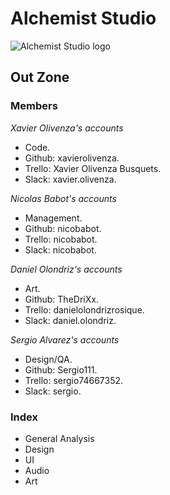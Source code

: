 # Alchemist Studio

![Alchemist Studio logo](https://github.com/nicobabot/OutZone_AlchemistStudio/blob/master/Wiki%20material/Logo/OutZoneLogo.jpg?raw=true)

## Out Zone

### **Members**
_Xavier Olivenza's accounts_
* Code.
* Github: xavierolivenza.
* Trello: Xavier Olivenza Busquets.
* Slack: xavier.olivenza.

_Nicolas Babot's accounts_
* Management.
* Github: nicobabot.
* Trello: nicobabot.
* Slack: nicobabot.

_Daniel Olondriz's accounts_
* Art.
* Github: TheDriXx.
* Trello: danielolondrizrosique.
* Slack: daniel.olondriz.

_Sergio Alvarez's accounts_
* Design/QA.
* Github: Sergio111.
* Trello: sergio74667352.
* Slack: sergio.


### Index

* General Analysis
* Design
* UI
* Audio
* Art